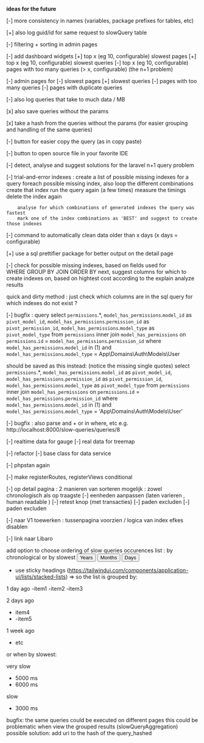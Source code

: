 __ideas for the future__

[-] more consistency in names (variables, package prefixes for tables, etc)

[+] also log guid/id for same request to slowQuery table

[-] filtering + sorting in admin pages

[-] add dashboard widgets
[+]     top x (eg 10, configurable) slowest pages
[+]     top x (eg 10, configurable) slowest queries
[-]     top x (eg 10, configurable) pages with too many queries (> x, configurable) (the n+1 problem)

[-] admin pages for
[-]     slowest pages
[+]     slowest queries
[-]     pages with too many queries
[-]     pages with duplicate queries

                

[-] also log queries that take to much data / MB

[x] also save queries without the params

[x] take a hash from the queries without the params (for easier grouping and handling of the same queries)

[-] button for easier copy the query (as in copy paste)

[-] button to open source file in your favorite IDE

[-] detect, analyse and suggest solutions for the laravel n+1 query problem 

[-] trial-and-error indexes :
        create a list of possible missing indexes for a query
        foreach possible missing index, also loop the different combinations
                create that index
                run the query again (a few times)
                measure the timings
                delete the index again
        
        analyse for which combinations of generated indexes the query was fastest
        mark one of the index combinations as 'BEST' and suggest to create those indexes





[-] command to automatically clean data older than x days (x days = configurable)

[+] use a sql prettifier package for better output on the detail page

[-] check for possible missing indexes, based on fields used for  
        WHERE
        GROUP BY
        JOIN
        ORDER BY
next, suggest columns for which to create indexes on, based on hightest cost according to the explain analyze results


quick and dirty method :
just check which columns are in the sql query for which indexes do not exist ?





[-] bugfix : query
select
`permissions`.*,
`model_has_permissions`.`model_id` as `pivot_model_id`,
`model_has_permissions`.`permission_id` as `pivot_permission_id`,
`model_has_permissions`.`model_type` as `pivot_model_type`
from
`permissions`
inner join `model_has_permissions` on `permissions`.`id` = `model_has_permissions`.`permission_id`
where
`model_has_permissions`.`model_id` in (1)
and `model_has_permissions`.`model_type` = App\Domains\Auth\Models\User

should be saved as this instead: (notice the missing single quotes)
select
`permissions`.*,
`model_has_permissions`.`model_id` as `pivot_model_id`,
`model_has_permissions`.`permission_id` as `pivot_permission_id`,
`model_has_permissions`.`model_type` as `pivot_model_type`
from
`permissions`
inner join `model_has_permissions` on `permissions`.`id` = `model_has_permissions`.`permission_id`
where
`model_has_permissions`.`model_id` in (1)
and `model_has_permissions`.`model_type` = 'App\Domains\Auth\Models\User'


[-] bugfix : also parse and + or in where, etc 
e.g. http://localhost:8000/slow-queries/queries/8


[-] realtime data for gauge
[-] real data for treemap

[-] refactor
[-] base class for data service

[-] phpstan again

[-] make registerRoutes, registerViews conditional


[-] op detail pagina : 2 manieren van sorteren mogelijk : zowel chronologisch als op traagste 
[-] eenheden aanpassen (laten varieren , human readable ) 
[-] retest knop   (met transacties) 
[-] paden excluden
[-] paden excluden


[-] naar V1 toewerken : tussenpagina voorzien / logica van index efkes disablen

[-] link naar Libaro






add option to choose ordering of slow queries occurences list : by chronological or by slowest 
<span class="isolate inline-flex rounded-md shadow-sm">
  <button type="button" class="relative inline-flex items-center rounded-l-md border border-gray-300 bg-white px-4 py-2 text-sm font-medium text-gray-700 hover:bg-gray-50 focus:z-10 focus:border-indigo-500 focus:outline-none focus:ring-1 focus:ring-indigo-500">Years</button>
  <button type="button" class="relative -ml-px inline-flex items-center border border-gray-300 bg-white px-4 py-2 text-sm font-medium text-gray-700 hover:bg-gray-50 focus:z-10 focus:border-indigo-500 focus:outline-none focus:ring-1 focus:ring-indigo-500">Months</button>
  <button type="button" class="relative -ml-px inline-flex items-center rounded-r-md border border-gray-300 bg-white px-4 py-2 text-sm font-medium text-gray-700 hover:bg-gray-50 focus:z-10 focus:border-indigo-500 focus:outline-none focus:ring-1 focus:ring-indigo-500">Days</button>
</span>

+ use sticky headings (https://tailwindui.com/components/application-ui/lists/stacked-lists)
=> so the list is grouped by:

1 day ago
-item1
-item2
-item3

2 days ago
- item4
- -item5

1 week ago
- etc

or when by slowest:

very slow
- 5000 ms
- 6000 ms

slow
- 3000 ms




bugfix:
the same queries could be executed on different pages
this could be problematic when view the grouped results (slowQueryAggregation)
possible solution: add uri to the hash of the query_hashed